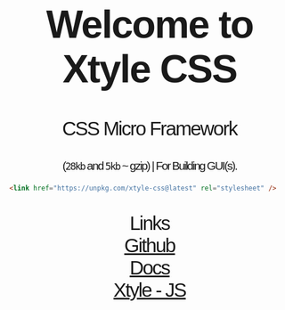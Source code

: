 <h1 style="font-size: 5em; letter-spacing: -2px; font-family: Georgia, sans-serif;" align="center">
   Welcome to <strong>Xtyle CSS</strong>
</h1>

<p align="center" style="font-size: 2.5em; letter-spacing: -2px; font-family: Georgia, sans-serif;" >
    CSS Micro Framework
</p>

<p align="center" style="font-size: 1.5em; letter-spacing: -2px; font-family: Georgia, sans-serif;" >
     (<code>28kb</code> and <code>5kb</code> ~ gzip)  | For Building GUI(s).
</p>

```html
<link href="https://unpkg.com/xtyle-css@latest" rel="stylesheet" />
```

<p align="center" style="font-size: 2.5em; letter-spacing: -2px; font-family: Georgia, sans-serif;" >
   Links 
   <br>
   <a href="https://github.com/hlop3z/xtyle-css" target="_blank">
   Github
   </a>
   <br>
   <a href="https://hlop3z.github.io/xtyle-css/" target="_blank">
   Docs
   </a>
   <br>
   <a href="https://github.com/hlop3z/xtyle" target="_blank">Xtyle - JS</a>
</p>
